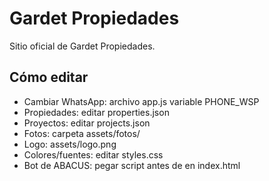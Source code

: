 # Gardet Propiedades
Sitio oficial de Gardet Propiedades.

## Cómo editar
- Cambiar WhatsApp: archivo app.js variable PHONE_WSP
- Propiedades: editar properties.json
- Proyectos: editar projects.json
- Fotos: carpeta assets/fotos/
- Logo: assets/logo.png
- Colores/fuentes: editar styles.css
- Bot de ABACUS: pegar script antes de </body> en index.html